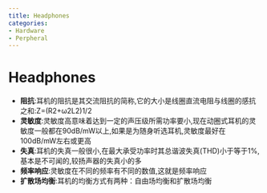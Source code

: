 ```yaml
---
title: Headphones
categories:
- Hardware
- Perpheral
---
```

# Headphones

- **阻抗**:耳机的阻抗是其交流阻抗的简称,它的大小是线圈直流电阻与线圈的感抗之和:Z=(R2+ω2L2)1/2
- **灵敏度**:灵敏度高意味着达到一定的声压级所需功率要小,现在动圈式耳机的灵敏度一般都在90dB/mW以上,如果是为随身听选耳机,灵敏度最好在100dB/mW左右或更高
- **失真**:耳机的失真一般很小,在最大承受功率时其总谐波失真(THD)小于等于1%,基本是不可闻的,较扬声器的失真小的多
- **频率响应**:灵敏度在不同的频率有不同的数值,这就是频率响应
- **扩散场均衡**:耳机的均衡方式有两种：自由场均衡和扩散场均衡